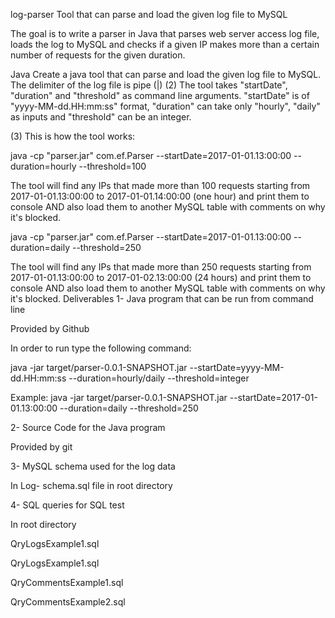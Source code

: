 log-parser
Tool that can parse and load the given log file to MySQL

The goal is to write a parser in Java that parses web server access log file, loads the log to MySQL and checks if a given IP makes more than a certain number of requests for the given duration.

Java
Create a java tool that can parse and load the given log file to MySQL. The delimiter of the log file is pipe (|)
(2) The tool takes "startDate", "duration" and "threshold" as command line arguments. "startDate" is of "yyyy-MM-dd.HH:mm:ss" format, "duration" can take only "hourly", "daily" as inputs and "threshold" can be an integer.

(3) This is how the tool works:

java -cp "parser.jar" com.ef.Parser --startDate=2017-01-01.13:00:00 --duration=hourly --threshold=100

The tool will find any IPs that made more than 100 requests starting from 2017-01-01.13:00:00 to 2017-01-01.14:00:00 (one hour) and print them to console AND also load them to another MySQL table with comments on why it's blocked.

java -cp "parser.jar" com.ef.Parser --startDate=2017-01-01.13:00:00 --duration=daily --threshold=250

The tool will find any IPs that made more than 250 requests starting from 2017-01-01.13:00:00 to 2017-01-02.13:00:00 (24 hours) and print them to console AND also load them to another MySQL table with comments on why it's blocked.
Deliverables
1- Java program that can be run from command line

Provided by Github

In order to run type the following command:

java -jar target/parser-0.0.1-SNAPSHOT.jar --startDate=yyyy-MM-dd.HH:mm:ss --duration=hourly/daily --threshold=integer

Example: java -jar target/parser-0.0.1-SNAPSHOT.jar --startDate=2017-01-01.13:00:00 --duration=daily --threshold=250

2- Source Code for the Java program

Provided by git

3- MySQL schema used for the log data

In Log- schema.sql file in root directory

4- SQL queries for SQL test

In root directory

QryLogsExample1.sql

QryLogsExample1.sql

QryCommentsExample1.sql

QryCommentsExample2.sql
